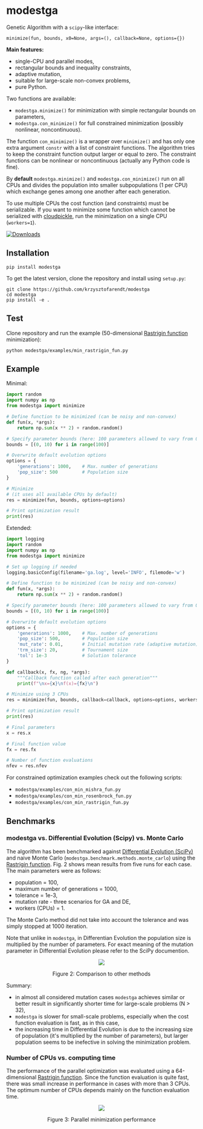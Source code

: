 # modestga
Genetic Algorithm with a `scipy`-like interface:

```
minimize(fun, bounds, x0=None, args=(), callback=None, options={})
```

**Main features:**
- single-CPU and parallel modes,
- rectangular bounds and inequality constraints,
- adaptive mutation,
- suitable for large-scale non-convex problems,
- pure Python.

Two functions are available:
- `modestga.minimize()` for minimization with simple rectangular bounds on parameters,
- `modestga.con_minimize()` for full constrained minimization (possibly nonlinear, noncontinuous).

The function `con_minimize()` is a wrapper over `minimize()` and has only one
extra argument `constr` with a list of constraint functions. The algorithm
tries to keep the constraint function output larger or equal to zero. The constraint
functions can be nonlinear or noncontinuous (actually any Python code is fine).

By **default** `modestga.minimize()` and `modestga.con_minimize()` run on all CPUs
and divides the population into smaller subpopulations (1 per CPU)
which exchange genes among one another after each generation.

To use multiple CPUs the cost function (and constraints) must be serializable.
If you want to minimize some function which cannot be serialized with
[cloudpickle](https://github.com/cloudpipe/cloudpickle), run
the minimization on a single CPU (`workers=1`).

[![Downloads](https://pepy.tech/badge/modestga)](https://pepy.tech/project/modestga)

## Installation
```
pip install modestga
```
To get the latest version, clone the repository and install using `setup.py`:
```
git clone https://github.com/krzysztofarendt/modestga
cd modestga
pip install -e .
```

## Test
Clone repository and run the example (50-dimensional [Rastrigin function](https://en.wikipedia.org/wiki/Rastrigin_function) minimization):
```
python modestga/examples/min_rastrigin_fun.py
```

## Example

Minimal:
```python
import random
import numpy as np
from modestga import minimize

# Define function to be minimized (can be noisy and non-convex)
def fun(x, *args):
    return np.sum(x ** 2) + random.random()

# Specify parameter bounds (here: 100 parameters allowed to vary from 0 to 10)
bounds = [(0, 10) for i in range(100)]

# Overwrite default evolution options
options = {
    'generations': 1000,    # Max. number of generations
    'pop_size': 500         # Population size
}

# Minimize
# (it uses all available CPUs by default)
res = minimize(fun, bounds, options=options)

# Print optimization result
print(res)
```


Extended:
```python
import logging
import random
import numpy as np
from modestga import minimize

# Set up logging if needed
logging.basicConfig(filename='ga.log', level='INFO', filemode='w')

# Define function to be minimized (can be noisy and non-convex)
def fun(x, *args):
    return np.sum(x ** 2) + random.random()

# Specify parameter bounds (here: 100 parameters allowed to vary from 0 to 10)
bounds = [(0, 10) for i in range(100)]

# Overwrite default evolution options
options = {
    'generations': 1000,    # Max. number of generations
    'pop_size': 500,        # Population size
    'mut_rate': 0.01,       # Initial mutation rate (adaptive mutation)
    'trm_size': 20,         # Tournament size
    'tol': 1e-3             # Solution tolerance
}

def callback(x, fx, ng, *args):
    """Callback function called after each generation"""
    print(f"\nx={x}\nf(x)={fx}\n")

# Minimize using 3 CPUs
res = minimize(fun, bounds, callback=callback, options=options, workers=3)

# Print optimization result
print(res)

# Final parameters
x = res.x

# Final function value
fx = res.fx

# Number of function evaluations
nfev = res.nfev
```

For constrained optimization examples check out the following scripts:
- `modestga/examples/con_min_mishra_fun.py`
- `modestga/examples/con_min_rosenbrock_fun.py`
- `modestga/examples/con_min_rastrigin_fun.py`

## Benchmarks

### modestga vs. Differential Evolution (Scipy) vs. Monte Carlo
The algorithm has been benchmarked against [Differential Evolution (SciPy)](https://docs.scipy.org/doc/scipy/reference/generated/scipy.optimize.differential_evolution.html) and naive Monte Carlo (`modestga.benchmark.methods.monte_carlo`) using the [Rastrigin function](https://en.wikipedia.org/wiki/Rastrigin_function). Fig. 2 shows mean results from five runs for each case. The main parameters were as follows:
- population = 100,
- maximum number of generations = 1000,
- tolerance = 1e-3,
- mutation rate - three scenarios for GA and DE,
- workers (CPUs) = 1.

The Monte Carlo method did not take into account the tolerance and was simply stopped at 1000 iteration.

Note that unlike in `modestga`, in Differentian Evolution the population size is multiplied by the number of parameters. For exact meaning of the mutation parameter in Differential Evolution please refer to the SciPy documention.

<p align="center">
<img src="modestga/benchmark/results/comparison.png" align="center">
<div align="center">Figure 2: Comparison to other methods</div>
</p>

Summary:
- in almost all considered mutation cases `modestga` achieves similar or better result in significantly shorter time for large-scale problems (N > 32),
- `modestga` is slower for small-scale problems, especially when the cost function evaluation is fast, as in this case,
- the increasing time in Differential Evolution is due to the increasing size of population (it's multiplied by the number of parameters), but larger population seems to be inefective in solving the minimization problem.

### Number of CPUs vs. computing time

The performance of the parallel optimization was evaluated using a 64-dimensional [Rastrigin function](https://en.wikipedia.org/wiki/Rastrigin_function). Since the function evaluation is quite fast, there was small increase in performance in cases with more than 3 CPUs. The optimum number of CPUs depends mainly on the function evaluation time.

<p align="center">
<img src="modestga/benchmark/results/comparison_parallel.png" align="center">
<div align="center">Figure 3: Parallel minimization performance</div>
</p>
